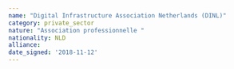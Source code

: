 ```yaml
---
name: "Digital Infrastructure Association Netherlands (DINL)"
category: private_sector
nature: "Association professionnelle "
nationality: NLD
alliance: 
date_signed: '2018-11-12'
---
```

    